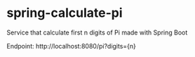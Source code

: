 # spring-calculate-pi
Service that calculate first n digits of Pi made with Spring Boot

Endpoint: http://localhost:8080/pi?digits={n}
